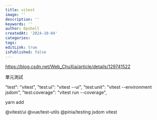 ```yaml
---
title: vitest
image: ''
description: ''
keywords: ''
author: Opshell
createdAt: '2024-10-04'
categories: 
tags: 
editLink: true
isPublished: false
---
```

https://blog.csdn.net/Web_ChuXia/article/details/129741522

單元測試

"test": "vitest",
"test:ui": "vitest --ui",
"test:unit": "vitest --environment jsdom",
"test:coverage": "vitest run --coverage",

yarn add

@vitest/ui
@vue/test-utils
@pinia/testing
jsdom
vitest
